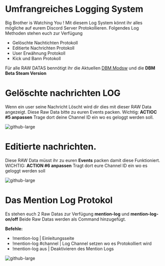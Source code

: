 # Umfrangreiches Logging System

Big Brother is Watching You ! Mit diesem Log System könnt ihr alles mögliche auf eurem Discord Server Protokollieren.
Folgendes Log Methoden stehen euch zur Verfügung

- Gelöschte Nachtichten Protokoll
- Editierte Nachrichten Protokoll
- User Erwähnung Protokoll
- Kick und Bann Protokoll

Für alle RAW DATAS bennötigt ihr die Aktuellen [DBM Modsw](https://github.com/Discord-Bot-Maker-Mods/DBM-Mods) und die **DBM Beta Steam Version**

# Gelöschte nachrichten LOG
Wenn ein user seine Nachricht Löscht wird dir dies mit dieser RAW Data angezeigt. Diese Raw Data bitte zu euren Events packen.
Wichtig: **ACTIOC #5 anpassen** Trage dort deine Channel ID ein wo es geloggt werden soll.

![github-large](https://i.imgur.com/WaJO6cY.gif)

# Editierte nachrichten.
Diese RAW Data müsst ihr zu euren **Events** packen damit diese Funktioniert.
WICHTIG: **ACTION #6 anpassen** Tragt dort eure Channel ID ein wo es geloggt werden soll

![github-large](https://i.imgur.com/k69F7ac.gif)


# Das Mention Log Protokol
Es stehen euch 2 Raw Datas zur Verfügung **mention-log** und **mention-log-on/off**
Beide Raw Datas werden als Command hinzugefügt.

**Befehle:**
- !mention-log | Einleitungsseite
- !mention-log #channel | Log Channel setzen wo es Protokolliert wird 
- !mention-log aus | Deaktivieren des Mention Logs

![github-large](https://i.imgur.com/MJL9En1.gif)
